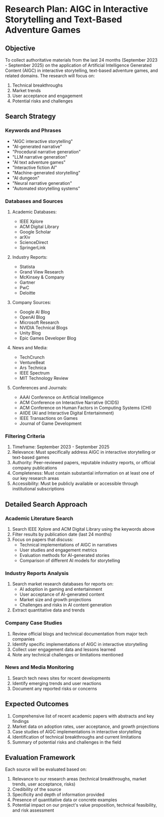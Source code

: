 # Research Plan: AIGC in Interactive Storytelling and Text-Based Adventure Games

## Objective
To collect authoritative materials from the last 24 months (September 2023 - September 2025) on the application of Artificial Intelligence Generated Content (AIGC) in interactive storytelling, text-based adventure games, and related domains. The research will focus on:

1. Technical breakthroughs
2. Market trends
3. User acceptance and engagement
4. Potential risks and challenges

## Search Strategy

### Keywords and Phrases
- "AIGC interactive storytelling"
- "AI-generated narrative"
- "Procedural narrative generation"
- "LLM narrative generation"
- "AI text adventure games"
- "Interactive fiction AI"
- "Machine-generated storytelling"
- "AI dungeon"
- "Neural narrative generation"
- "Automated storytelling systems"

### Databases and Sources
1. Academic Databases:
   - IEEE Xplore
   - ACM Digital Library
   - Google Scholar
   - arXiv
   - ScienceDirect
   - SpringerLink

2. Industry Reports:
   - Statista
   - Grand View Research
   - McKinsey & Company
   - Gartner
   - PwC
   - Deloitte

3. Company Sources:
   - Google AI Blog
   - OpenAI Blog
   - Microsoft Research
   - NVIDIA Technical Blogs
   - Unity Blog
   - Epic Games Developer Blog

4. News and Media:
   - TechCrunch
   - VentureBeat
   - Ars Technica
   - IEEE Spectrum
   - MIT Technology Review

5. Conferences and Journals:
   - AAAI Conference on Artificial Intelligence
   - ACM Conference on Interactive Narrative (ICIDS)
   - ACM Conference on Human Factors in Computing Systems (CHI)
   - AIIDE (AI and Interactive Digital Entertainment)
   - IEEE Transactions on Games
   - Journal of Game Development

### Filtering Criteria
1. Timeframe: September 2023 - September 2025
2. Relevance: Must specifically address AIGC in interactive storytelling or text-based games
3. Authority: Peer-reviewed papers, reputable industry reports, or official company publications
4. Completeness: Must contain substantial information on at least one of our key research areas
5. Accessibility: Must be publicly available or accessible through institutional subscriptions

## Detailed Search Approach

### Academic Literature Search
1. Search IEEE Xplore and ACM Digital Library using the keywords above
2. Filter results by publication date (last 24 months)
3. Focus on papers that discuss:
   - Technical implementations of AIGC in narratives
   - User studies and engagement metrics
   - Evaluation methods for AI-generated stories
   - Comparison of different AI models for storytelling

### Industry Reports Analysis
1. Search market research databases for reports on:
   - AI adoption in gaming and entertainment
   - User acceptance of AI-generated content
   - Market size and growth projections
   - Challenges and risks in AI content generation
2. Extract quantitative data and trends

### Company Case Studies
1. Review official blogs and technical documentation from major tech companies
2. Identify specific implementations of AIGC in interactive storytelling
3. Collect user engagement data and lessons learned
4. Note any technical challenges or limitations mentioned

### News and Media Monitoring
1. Search tech news sites for recent developments
2. Identify emerging trends and user reactions
3. Document any reported risks or concerns

## Expected Outcomes
1. Comprehensive list of recent academic papers with abstracts and key findings
2. Market data on adoption rates, user acceptance, and growth projections
3. Case studies of AIGC implementations in interactive storytelling
4. Identification of technical breakthroughs and current limitations
5. Summary of potential risks and challenges in the field

## Evaluation Framework
Each source will be evaluated based on:
1. Relevance to our research areas (technical breakthroughs, market trends, user acceptance, risks)
2. Credibility of the source
3. Specificity and depth of information provided
4. Presence of quantitative data or concrete examples
5. Potential impact on our project's value proposition, technical feasibility, and risk assessment